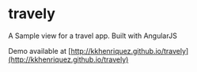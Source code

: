 # travely
A Sample view for a travel app. Built with AngularJS

Demo available at [http://kkhenriquez.github.io/travely](http://kkhenriquez.github.io/travely)
